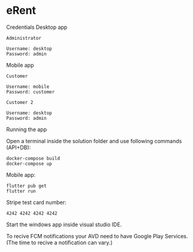 # eRent

Credentials
Desktop app

    Administrator

    Username: desktop             
    Password: admin                                      

Mobile app

    Customer

    Username: mobile                        
    Password: customer     

    Customer 2

    Username: desktop
    Password: admin  

Running the app

Open a terminal inside the solution folder and use following commands (API+DB):

    docker-compose build
    docker-compose up

Mobile app:

    flutter pub get
    flutter run

Stripe test card number:

    4242 4242 4242 4242

Start the windows app inside visual studio IDE.

To recive FCM notifications your AVD need to have Google Play Services. (The time to recive a notification can vary.)